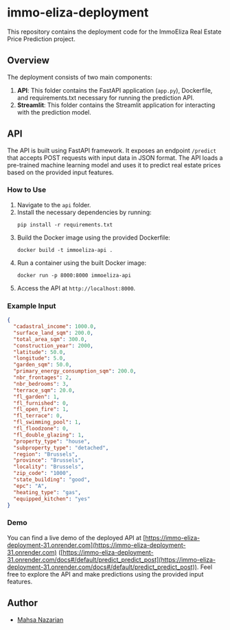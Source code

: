 # immo-eliza-deployment


This repository contains the deployment code for the ImmoEliza Real Estate Price Prediction project.


## Overview

The deployment consists of two main components:

1. **API**: This folder contains the FastAPI application (`app.py`), Dockerfile, and requirements.txt necessary for running the prediction API.
2. **Streamlit**: This folder contains the Streamlit application for interacting with the prediction model.

## API

The API is built using FastAPI framework. It exposes an endpoint `/predict` that accepts POST requests with input data in JSON format. The API loads a pre-trained machine learning model and uses it to predict real estate prices based on the provided input features.

### How to Use

1. Navigate to the `api` folder.
2. Install the necessary dependencies by running:
    ```
    pip install -r requirements.txt
    ```
3. Build the Docker image using the provided Dockerfile:
    ```
    docker build -t immoeliza-api .
    ```
4. Run a container using the built Docker image:
    ```
    docker run -p 8000:8000 immoeliza-api
    ```
5. Access the API at `http://localhost:8000`.

### Example Input

```json
{
  "cadastral_income": 1000.0,
  "surface_land_sqm": 200.0,
  "total_area_sqm": 300.0,
  "construction_year": 2000,
  "latitude": 50.0,
  "longitude": 5.0,
  "garden_sqm": 50.0,
  "primary_energy_consumption_sqm": 200.0,
  "nbr_frontages": 2,
  "nbr_bedrooms": 3,
  "terrace_sqm": 20.0,
  "fl_garden": 1,
  "fl_furnished": 0,
  "fl_open_fire": 1,
  "fl_terrace": 0,
  "fl_swimming_pool": 1,
  "fl_floodzone": 0,
  "fl_double_glazing": 1,
  "property_type": "house",
  "subproperty_type": "detached",
  "region": "Brussels",
  "province": "Brussels",
  "locality": "Brussels",
  "zip_code": "1000",
  "state_building": "good",
  "epc": "A",
  "heating_type": "gas",
  "equipped_kitchen": "yes"
}

```

### Demo

You can find a live demo of the deployed API at [https://immo-eliza-deployment-31.onrender.com](https://immo-eliza-deployment-31.onrender.com) ([https://immo-eliza-deployment-31.onrender.com/docs#/default/predict_predict_post](https://immo-eliza-deployment-31.onrender.com/docs#/default/predict_predict_post)). 
Feel free to explore the API and make predictions using the provided input features.

## Author
- [Mahsa Nazarian](https://github.com/mahsanazar)

